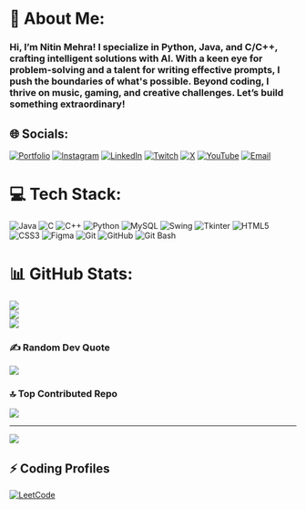 # 💫 About Me:
<h3>Hi, I’m Nitin Mehra! I specialize in Python, Java, and C/C++, crafting intelligent solutions with AI. With a keen eye for problem-solving and a talent for writing effective prompts, I push the boundaries of what's possible. Beyond coding, I thrive on music, gaming, and creative challenges. Let’s build something extraordinary!</h3>

## 🌐 Socials:
[![Portfolio](https://img.shields.io/badge/Portfolio-000000?style=for-the-badge&logo=firefox&logoColor=orange)](https://nitinmehra.me)
[![Instagram](https://img.shields.io/badge/Instagram-E4405F?style=for-the-badge&logo=instagram&logoColor=white)](https://instagram.com/mihirmehra_09) 
[![LinkedIn](https://img.shields.io/badge/LinkedIn-0077B5?style=for-the-badge&logo=linkedin&logoColor=white)](https://linkedin.com/in/nitinmehra09) 
[![Twitch](https://img.shields.io/badge/Twitch-9146FF?style=for-the-badge&logo=twitch&logoColor=white)](https://twitch.tv/nitinmehra_09) 
[![X](https://img.shields.io/badge/Twitter-000000?style=for-the-badge&logo=x&logoColor=white)](https://x.com/nitinmehra_09) 
[![YouTube](https://img.shields.io/badge/YouTube-FF0000?style=for-the-badge&logo=youtube&logoColor=white)](https://youtube.com/@whiteeeanimates) 
[![Email](https://img.shields.io/badge/Gmail-D14836?style=for-the-badge&logo=gmail&logoColor=white)](mailto:nitinmehra2k4@gmail.com) 

# 💻 Tech Stack:
![Java](https://img.shields.io/badge/Java-ED8B00?style=for-the-badge&logo=openjdk&logoColor=white) 
![C](https://img.shields.io/badge/C-00599C?style=for-the-badge&logo=c&logoColor=white) 
![C++](https://img.shields.io/badge/C++-00599C?style=for-the-badge&logo=c%2B%2B&logoColor=white) 
![Python](https://img.shields.io/badge/Python-3670A0?style=for-the-badge&logo=python&logoColor=ffdd54)
![MySQL](https://img.shields.io/badge/MySQL-4479A1?style=for-the-badge&logo=mysql&logoColor=white)
![Swing](https://img.shields.io/badge/Java_Swing-ED8B00?style=for-the-badge&logo=coffeescript&logoColor=white)
![Tkinter](https://img.shields.io/badge/Tkinter-3670A0?style=for-the-badge&logo=python&logoColor=white)
![HTML5](https://img.shields.io/badge/HTML5-E34F26?style=for-the-badge&logo=html5&logoColor=white) 
![CSS3](https://img.shields.io/badge/CSS3-1572B6?style=for-the-badge&logo=css3&logoColor=white)
![Figma](https://img.shields.io/badge/Figma-F24E1E?style=for-the-badge&logo=figma&logoColor=white)
![Git](https://img.shields.io/badge/Git-F05033?style=for-the-badge&logo=git&logoColor=white)
![GitHub](https://img.shields.io/badge/GitHub-181717?style=for-the-badge&logo=github&logoColor=white)
![Git Bash](https://img.shields.io/badge/Git_Bash-4EAA25?style=for-the-badge&logo=gnu-bash&logoColor=white)

# 📊 GitHub Stats:
![](https://github-readme-stats.vercel.app/api?username=nitinmehra09&theme=dark&hide_border=false&include_all_commits=false&count_private=false)<br/>
![](https://github-readme-streak-stats.herokuapp.com/?user=nitinmehra09&theme=dark&hide_border=false)<br/>
![](https://github-readme-stats.vercel.app/api/top-langs/?username=nitinmehra09&theme=dark&hide_border=false&include_all_commits=false&count_private=false&layout=compact)

### ✍️ Random Dev Quote
![](https://quotes-github-readme.vercel.app/api?type=horizontal&theme=radical)

### 🔝 Top Contributed Repo
![](https://github-contributor-stats.vercel.app/api?username=nitinmehra09&limit=5&theme=dark&combine_all_yearly_contributions=true)

---
[![](https://visitcount.itsvg.in/api?id=nitinmehra09&icon=0&color=0)](https://visitcount.itsvg.in)

## ⚡ Coding Profiles  
[![LeetCode](https://img.shields.io/badge/LeetCode-FFA116?style=for-the-badge&logo=leetcode&logoColor=white)](https://leetcode.com/u/Nitinmehra_09/)  
